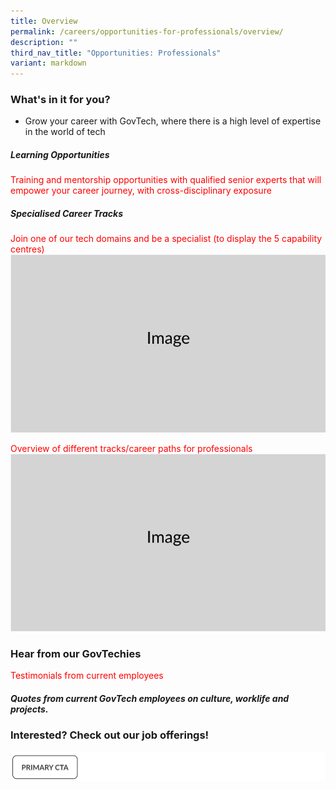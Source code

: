 ```yaml
---
title: Overview
permalink: /careers/opportunities-for-professionals/overview/
description: ""
third_nav_title: "Opportunities: Professionals"
variant: markdown
---
```

### What's in it for you?

* Grow your career with GovTech, where there is a high level of expertise in the world of tech

##### Learning Opportunities
 <font color="red"> Training and mentorship opportunities with qualified senior experts that will empower your career journey, with cross-disciplinary exposure </font>

##### Specialised Career Tracks
<font color="red">Join one of our tech domains and be a specialist (to display the 5 capability centres) </font>
![](/images/Placeholders/Screenshot_2023_11_10_at_9_56_05_AM.png)

<font color="red">Overview of different tracks/career paths for professionals</font>
![](/images/Placeholders/Screenshot_2023_11_10_at_9_56_05_AM.png)

### Hear from our GovTechies
<font color="red"> Testimonials from current employees </font> <br>

##### Quotes from current GovTech employees on culture, worklife and projects.

### Interested? Check out our job offerings! 
![](/images/Placeholders/Screenshot_2023_11_10_at_12_19_03_PM.png)